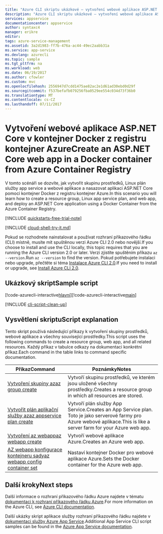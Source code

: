 ```yaml
---
title: "Azure CLI skriptu ukázkové – vytvoření webové aplikace ASP.NET Core v kontejner Docker z registru kontejner Azure | Microsoft Docs"
description: "Azure CLI skriptu ukázkové – vytvoření webové aplikace ASP.NET Core v kontejner Docker z registru kontejner Azure"
services: appservice
documentationcenter: appservice
author: syntaxc4
manager: erikre
editor: 
tags: azure-service-management
ms.assetid: 3a2d1983-ff7b-476a-ac44-49ec2aabb31a
ms.service: app-service
ms.devlang: azurecli
ms.topic: sample
ms.tgt_pltfrm: na
ms.workload: web
ms.date: 06/19/2017
ms.author: cfowler
ms.custom: mvc
ms.openlocfilehash: 2556947d7cdd1475ae82ac2e1d61ad30ebd0d29f
ms.sourcegitcommit: f537befafb079256fba0529ee554c034d73f36b0
ms.translationtype: MT
ms.contentlocale: cs-CZ
ms.lasthandoff: 07/11/2017
---
```

# <a name="create-an-aspnet-core-web-app-in-a-docker-container-from-azure-container-registry"></a><span data-ttu-id="068b1-103">Vytvoření webové aplikace ASP.NET Core v kontejner Docker z registru kontejner Azure</span><span class="sxs-lookup"><span data-stu-id="068b1-103">Create an ASP.NET Core web app in a Docker container from Azure Container Registry</span></span>

<span data-ttu-id="068b1-104">V tomto scénáři se dozvíte, jak vytvořit skupinu prostředků, Linux plán služby app service a webové aplikace a nasazovat aplikaci ASP.NET Core pomocí kontejner Docker z registru kontejner Azure.</span><span class="sxs-lookup"><span data-stu-id="068b1-104">In this scenario you will learn how to create a resource group, Linux app service plan, and web app, and deploy an ASP.NET Core application using a Docker Container from the Azure Container Registry.</span></span>


[!INCLUDE [quickstarts-free-trial-note](../../../includes/quickstarts-free-trial-note.md)]

[!INCLUDE [cloud-shell-try-it.md](../../../includes/cloud-shell-try-it.md)]

<span data-ttu-id="068b1-105">Pokud se rozhodnete nainstalovat a používat rozhraní příkazového řádku (CLI) místně, musíte mít spuštěnou verzi Azure CLI 2.0 nebo novější.</span><span class="sxs-lookup"><span data-stu-id="068b1-105">If you choose to install and use the CLI locally, this topic requires that you are running the Azure CLI version 2.0 or later.</span></span> <span data-ttu-id="068b1-106">Verzi zjistíte spuštěním příkazu `az --version`.</span><span class="sxs-lookup"><span data-stu-id="068b1-106">Run `az --version` to find the version.</span></span> <span data-ttu-id="068b1-107">Pokud potřebujete instalaci nebo upgrade, přečtěte si téma [Instalace Azure CLI 2.0]( /cli/azure/install-azure-cli).</span><span class="sxs-lookup"><span data-stu-id="068b1-107">If you need to install or upgrade, see [Install Azure CLI 2.0]( /cli/azure/install-azure-cli).</span></span> 

## <a name="sample-script"></a><span data-ttu-id="068b1-108">Ukázkový skript</span><span class="sxs-lookup"><span data-stu-id="068b1-108">Sample script</span></span>

<span data-ttu-id="068b1-109">[!code-azurecli-interactive[hlavní](../../../cli_scripts/app-service/deploy-linux-acr/deploy-linux-acr.sh?highlight=6-9 "registru kontejner Azure Linux")]</span><span class="sxs-lookup"><span data-stu-id="068b1-109">[!code-azurecli-interactive[main](../../../cli_scripts/app-service/deploy-linux-acr/deploy-linux-acr.sh?highlight=6-9 "Linux Azure Container Registry")]</span></span>

[!INCLUDE [cli-script-clean-up](../../../includes/cli-script-clean-up.md)]

## <a name="script-explanation"></a><span data-ttu-id="068b1-110">Vysvětlení skriptu</span><span class="sxs-lookup"><span data-stu-id="068b1-110">Script explanation</span></span>

<span data-ttu-id="068b1-111">Tento skript používá následující příkazy k vytvoření skupiny prostředků, webové aplikace a všechny související prostředky.</span><span class="sxs-lookup"><span data-stu-id="068b1-111">This script uses the following commands to create a resource group, web app, and all related resources.</span></span> <span data-ttu-id="068b1-112">Každý příkaz v tabulce odkazy na dokumentaci konkrétní příkaz.</span><span class="sxs-lookup"><span data-stu-id="068b1-112">Each command in the table links to command specific documentation.</span></span>

| <span data-ttu-id="068b1-113">Příkaz</span><span class="sxs-lookup"><span data-stu-id="068b1-113">Command</span></span> | <span data-ttu-id="068b1-114">Poznámky</span><span class="sxs-lookup"><span data-stu-id="068b1-114">Notes</span></span> |
|---|---|
| [<span data-ttu-id="068b1-115">Vytvoření skupiny az</span><span class="sxs-lookup"><span data-stu-id="068b1-115">az group create</span></span>](https://docs.microsoft.com/cli/azure/group#create) | <span data-ttu-id="068b1-116">Vytvoří skupinu prostředků, ve kterém jsou uložené všechny prostředky.</span><span class="sxs-lookup"><span data-stu-id="068b1-116">Creates a resource group in which all resources are stored.</span></span> |
| [<span data-ttu-id="068b1-117">Vytvořit plán aplikační služby az</span><span class="sxs-lookup"><span data-stu-id="068b1-117">az appservice plan create</span></span>](https://docs.microsoft.com/cli/azure/appservice/plan#create) | <span data-ttu-id="068b1-118">Vytvoří plán služby App Service.</span><span class="sxs-lookup"><span data-stu-id="068b1-118">Creates an App Service plan.</span></span> <span data-ttu-id="068b1-119">Toto je jako serverové farmy pro Azure webové aplikace.</span><span class="sxs-lookup"><span data-stu-id="068b1-119">This is like a server farm for your Azure web app.</span></span> |
| [<span data-ttu-id="068b1-120">Vytvoření az webapp</span><span class="sxs-lookup"><span data-stu-id="068b1-120">az webapp create</span></span>](https://docs.microsoft.com/cli/azure/webapp#create) | <span data-ttu-id="068b1-121">Vytvoří webové aplikace Azure.</span><span class="sxs-lookup"><span data-stu-id="068b1-121">Creates an Azure web app.</span></span> |
| [<span data-ttu-id="068b1-122">AZ webapp konfigurace kontejneru sady</span><span class="sxs-lookup"><span data-stu-id="068b1-122">az webapp config container set</span></span>](https://docs.microsoft.com/cli/azure/webapp/config/container#set) | <span data-ttu-id="068b1-123">Nastaví kontejner Docker pro webové aplikace Azure.</span><span class="sxs-lookup"><span data-stu-id="068b1-123">Sets the Docker container for the Azure web app.</span></span> |

## <a name="next-steps"></a><span data-ttu-id="068b1-124">Další kroky</span><span class="sxs-lookup"><span data-stu-id="068b1-124">Next steps</span></span>

<span data-ttu-id="068b1-125">Další informace o rozhraní příkazového řádku Azure najdete v tématu [dokumentaci k rozhraní příkazového řádku Azure](https://docs.microsoft.com/cli/azure/overview).</span><span class="sxs-lookup"><span data-stu-id="068b1-125">For more information on the Azure CLI, see [Azure CLI documentation](https://docs.microsoft.com/cli/azure/overview).</span></span>

<span data-ttu-id="068b1-126">Další ukázky skript aplikace služby rozhraní příkazového řádku najdete v [dokumentaci služby Azure App Service](../app-service-cli-samples.md).</span><span class="sxs-lookup"><span data-stu-id="068b1-126">Additional App Service CLI script samples can be found in the [Azure App Service documentation](../app-service-cli-samples.md).</span></span>
